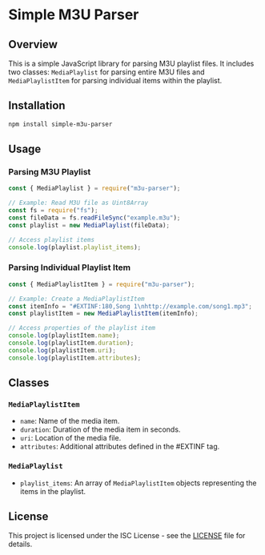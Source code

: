 # Simple M3U Parser

## Overview

This is a simple JavaScript library for parsing M3U playlist files. It includes two classes: `MediaPlaylist` for parsing entire M3U files and `MediaPlaylistItem` for parsing individual items within the playlist.

## Installation

```bash
npm install simple-m3u-parser
```

## Usage

### Parsing M3U Playlist

```javascript
const { MediaPlaylist } = require("m3u-parser");

// Example: Read M3U file as Uint8Array
const fs = require("fs");
const fileData = fs.readFileSync("example.m3u");
const playlist = new MediaPlaylist(fileData);

// Access playlist items
console.log(playlist.playlist_items);
```

### Parsing Individual Playlist Item

```javascript
const { MediaPlaylistItem } = require("m3u-parser");

// Example: Create a MediaPlaylistItem
const itemInfo = "#EXTINF:180,Song 1\nhttp://example.com/song1.mp3";
const playlistItem = new MediaPlaylistItem(itemInfo);

// Access properties of the playlist item
console.log(playlistItem.name);
console.log(playlistItem.duration);
console.log(playlistItem.uri);
console.log(playlistItem.attributes);
```

## Classes

### `MediaPlaylistItem`

- `name`: Name of the media item.
- `duration`: Duration of the media item in seconds.
- `uri`: Location of the media file.
- `attributes`: Additional attributes defined in the #EXTINF tag.

### `MediaPlaylist`

- `playlist_items`: An array of `MediaPlaylistItem` objects representing the items in the playlist.

## License

This project is licensed under the ISC License - see the [LICENSE](LICENSE) file for details.

